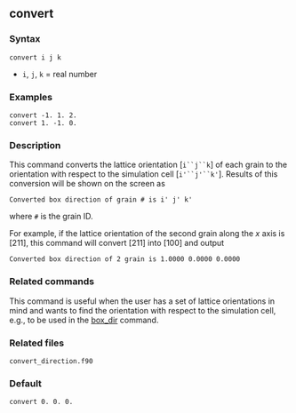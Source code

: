 ## convert

### Syntax

	convert i j k

* `i`, `j`, `k` = real number

### Examples

	convert -1. 1. 2.
	convert 1. -1. 0.

### Description

This command converts the lattice orientation [`i``j``k`] of each grain to the orientation with respect to the simulation cell [`i'``j'``k'`]. Results of this conversion will be shown on the screen as

	Converted box direction of grain # is i' j' k'

where `#` is the grain ID.

For example, if the lattice orientation of the second grain along the _x_ axis is [211], this command will convert [211] into [100] and output

 	Converted box direction of 2 grain is 1.0000 0.0000 0.0000

### Related commands

This command is useful when the user has a set of lattice orientations in mind and wants to find the orientation with respect to the simulation cell, e.g., to be used in the [box_dir](box_dir.md) command.

### Related files

`convert_direction.f90`

### Default

	convert 0. 0. 0.